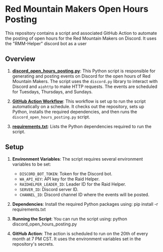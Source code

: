 # Red Mountain Makers Open Hours Posting

This repository contains a script and associated GitHub Action to automate the posting of open hours for the Red Mountain Makers on Discord. It uses the "RMM-Helper" discord bot as a user 

## Overview

1. **[discord_open_hours_posting.py](https://github.com/redmountainmakers/rmm-open-hours-posting/blob/main/discord_open_hours_posting.py)**: This Python script is responsible for generating and posting events on Discord for the open hours of Red Mountain Makers. The script uses the `discord.py` library to interact with Discord and `aiohttp` to make HTTP requests. The events are scheduled for Tuesdays, Thursdays, and Sundays.

2. **[GitHub Action Workflow](https://github.com/redmountainmakers/rmm-open-hours-posting/blob/main/.github/workflows/github-actions-rmm-open-hours.yml)**: This workflow is set up to run the script automatically on a schedule. It checks out the repository, sets up Python, installs the required dependencies, and then runs the `discord_open_hours_posting.py` script.

3. **[requirements.txt](https://github.com/redmountainmakers/rmm-open-hours-posting/blob/main/requirements.txt)**: Lists the Python dependencies required to run the script.

## Setup

1. **Environment Variables**: The script requires several environment variables to be set:
   - `DISCORD_BOT_TOKEN`: Token for the Discord bot.
   - `WA_API_KEY`: API key for the Raid Helper.
   - `RAIDHELPER_LEADER_ID`: Leader ID for the Raid Helper.
   - `SERVER_ID`: Discord server ID.
   - `CHANNEL_ID`: Discord channel ID where the events will be posted.

2. **Dependencies**: Install the required Python packages using:
   pip install -r requirements.txt
3. **Running the Script**: You can run the script using:
  python discord_open_hours_posting.py

4. **GitHub Action**: The action is scheduled to run on the 20th of every month at 7 PM CST. It uses the environment variables set in the repository's secrets.
